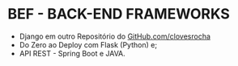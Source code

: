 # BEF - BACK-END FRAMEWORKS
- Django em outro Repositório do [GitHub.com/clovesrocha](https://github.com/clovesrocha/MiniCursoIP/tree/master/django)
- Do Zero ao Deploy com Flask (Python) e;
- API REST - Spring Boot e JAVA.

